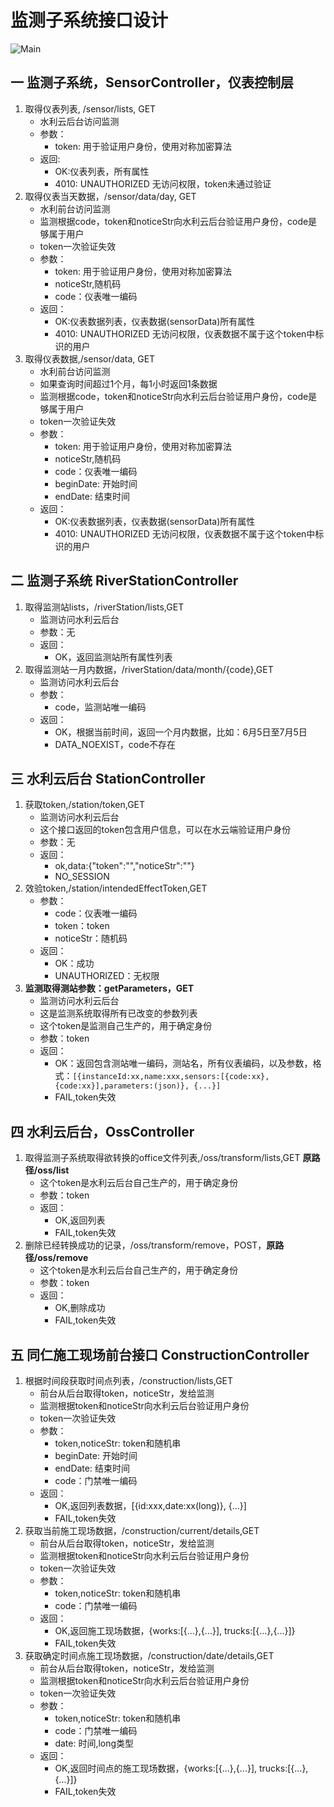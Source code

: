 # 监测子系统接口设计

![Main](/uploads/b2c5d0cfd502de10ee1cfd7ec1f794dd/Main.png)



## 一 监测子系统，SensorController，仪表控制层
1. 取得仪表列表, /sensor/lists, GET
    * 水利云后台访问监测
    * 参数：
        * token: 用于验证用户身份，使用对称加密算法
    * 返回:
        * OK:仪表列表，所有属性    
        * 4010: UNAUTHORIZED 无访问权限，token未通过验证
2. 取得仪表当天数据，/sensor/data/day, GET
    * 水利前台访问监测
    * 监测根据code，token和noticeStr向水利云后台验证用户身份，code是够属于用户
    * token一次验证失效
    * 参数：
        * token: 用于验证用户身份，使用对称加密算法
        * noticeStr,随机码
        * code：仪表唯一编码
    * 返回：
        * OK:仪表数据列表，仪表数据(sensorData)所有属性
        * 4010: UNAUTHORIZED 无访问权限，仪表数据不属于这个token中标识的用户
3. 取得仪表数据,/sensor/data, GET
    * 水利前台访问监测
    * 如果查询时间超过1个月，每1小时返回1条数据
    * 监测根据code，token和noticeStr向水利云后台验证用户身份，code是够属于用户
    * token一次验证失效    
    * 参数：
        * token: 用于验证用户身份，使用对称加密算法
        * noticeStr,随机码
        * code：仪表唯一编码
        * beginDate: 开始时间
        * endDate: 结束时间
    * 返回：
        * OK:仪表数据列表，仪表数据(sensorData)所有属性
        * 4010: UNAUTHORIZED 无访问权限，仪表数据不属于这个token中标识的用户
        
## 二 监测子系统 RiverStationController
1. 取得监测站lists，/riverStation/lists,GET
    * 监测访问水利云后台
    * 参数：无
    * 返回：
        * OK，返回监测站所有属性列表
2. 取得监测站一月内数据，/riverStation/data/month/{code},GET
    * 监测访问水利云后台
    * 参数：
        * code，监测站唯一编码
    * 返回：
        * OK，根据当前时间，返回一个月内数据，比如：6月5日至7月5日
        * DATA_NOEXIST，code不存在

## 三 水利云后台 StationController
1. 获取token,/station/token,GET
    * 监测访问水利云后台
    * 这个接口返回的token包含用户信息，可以在水云端验证用户身份
    * 参数：无
    * 返回：
        * ok,data:{"token":"","noticeStr":""}
        * NO_SESSION   
2. 效验token,/station/intendedEffectToken,GET
    * 参数：
        * code：仪表唯一编码
        * token：token
        * noticeStr：随机码
    * 返回：
        * OK：成功
        * UNAUTHORIZED：无权限             
3. **监测取得测站参数：getParameters，GET**
    * 监测访问水利云后台
    * 这是监测系统取得所有已改变的参数列表
    * 这个token是监测自己生产的，用于确定身份
    * 参数：token
    * 返回：
        * OK：返回包含测站唯一编码，测站名，所有仪表编码，以及参数，格式：`[{instanceId:xx,name:xxx,sensors:[{code:xx},{code:xx}],parameters:(json)}, {...}]`
        * FAIL,token失效

## 四 水利云后台，OssController
1. 取得监测子系统取得欲转换的office文件列表,/oss/transform/lists,GET **原路径/oss/list**
    * 这个token是水利云后台自己生产的，用于确定身份
    * 参数：token
    * 返回：
        * OK,返回列表
        * FAIL,token失效
2. 删除已经转换成功的记录，/oss/transform/remove，POST，**原路径/oss/remove**
    * 这个token是水利云后台自己生产的，用于确定身份
    * 参数：token
    * 返回：
        * OK,删除成功
        * FAIL,token失效    
        
## 五 同仁施工现场前台接口 ConstructionController
1. 根据时间段获取时间点列表，/construction/lists,GET
    * 前台从后台取得token，noticeStr，发给监测
    * 监测根据token和noticeStr向水利云后台验证用户身份
    * token一次验证失效
    * 参数：
        * token,noticeStr: token和随机串
        * beginDate: 开始时间
        * endDate: 结束时间        
        * code：门禁唯一编码
    * 返回：
        * OK,返回列表数据，[{id:xxx,date:xx(long)}, {...}]
        * FAIL,token失效
2. 获取当前施工现场数据，/construction/current/details,GET         
    * 前台从后台取得token，noticeStr，发给监测
    * 监测根据token和noticeStr向水利云后台验证用户身份
    * token一次验证失效
    * 参数：
        * token,noticeStr: token和随机串
        * code：门禁唯一编码
    * 返回：
        * OK,返回施工现场数据，{works:[{...},{...}], trucks:[{...},{...}]}
        * FAIL,token失效
3. 获取确定时间点施工现场数据，/construction/date/details,GET
    * 前台从后台取得token，noticeStr，发给监测
    * 监测根据token和noticeStr向水利云后台验证用户身份
    * token一次验证失效
    * 参数：
        * token,noticeStr: token和随机串
        * code：门禁唯一编码
        * date: 时间,long类型
    * 返回：
        * OK,返回时间点的施工现场数据，{works:[{...},{...}], trucks:[{...},{...}]}
        * FAIL,token失效
        
